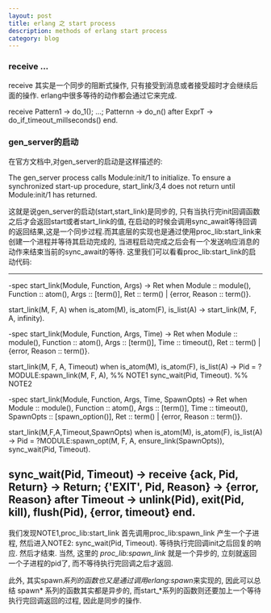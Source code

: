 ```yaml
---
layout: post
title: erlang 之 start process
description: methods of erlang start process 
category: blog 
---
```


### receive ...
receive 其实是一个同步的阻断式操作, 只有接受到消息或者接受超时才会继续后面的操作.
erlang中很多等待的动作都会通过它来完成.

receive 
    Pattern1 -> do_1();
    ...;
    Patternn -> do_n()
after
    ExprT -> do_if_timeout_millseconds()
end.
        

### gen_server的启动
在官方文档中,对gen_server的启动是这样描述的:

The gen_server process calls Module:init/1 to initialize. To ensure a synchronized start-up procedure, start_link/3,4 does  not  return until Module:init/1 has returned.

这就是说gen_server的启动(start,start_link)是同步的, 只有当执行完init回调函数之后才会返回start或者start_link的值, 在启动的时候会调用sync_await等待回调的返回结果,这是一个同步过程.而其底层的实现也是通过使用proc_lib:start_link来创建一个进程并等待其启动完成的, 当进程启动完成之后会有一个发送响应消息的动作来结束当前的sync_await的等待.
这里我们可以看看proc_lib:start_link的启动代码:

------------
-spec start_link(Module, Function, Args) -> Ret when
      Module :: module(),
      Function :: atom(),
      Args :: [term()],
      Ret :: term() | {error, Reason :: term()}.

start_link(M, F, A) when is_atom(M), is_atom(F), is_list(A) ->
    start_link(M, F, A, infinity).

-spec start_link(Module, Function, Args, Time) -> Ret when
      Module :: module(),
      Function :: atom(),
      Args :: [term()],
      Time :: timeout(),
      Ret :: term() | {error, Reason :: term()}.

start_link(M, F, A, Timeout) when is_atom(M), is_atom(F), is_list(A) ->
    Pid = ?MODULE:spawn_link(M, F, A),         %% NOTE1 
    sync_wait(Pid, Timeout).                   %% NOTE2

-spec start_link(Module, Function, Args, Time, SpawnOpts) -> Ret when
      Module :: module(),
      Function :: atom(),
      Args :: [term()],
      Time :: timeout(),
      SpawnOpts :: [spawn_option()],
      Ret :: term() | {error, Reason :: term()}.

start_link(M,F,A,Timeout,SpawnOpts) when is_atom(M), is_atom(F), is_list(A) ->
    Pid = ?MODULE:spawn_opt(M, F, A, ensure_link(SpawnOpts)),
    sync_wait(Pid, Timeout).

sync_wait(Pid, Timeout) ->
    receive
	{ack, Pid, Return} ->
	    Return;
	{'EXIT', Pid, Reason} ->
	    {error, Reason}
    after Timeout ->
	    unlink(Pid),
	    exit(Pid, kill),
	    flush(Pid),
	    {error, timeout}
    end.
---------------
我们发现NOTE1,proc_lib:start_link 首先调用proc_lib:spawn_link 产生一个子进程, 然后进入NOTE2: sync_wait(Pid, Timeout). 
等待执行完回调init之后回复的响应. 然后才结束.
当然, 这里的 *proc_lib:spawn_link* 就是一个异步的, 立刻就返回一个子进程的pid了, 而不等待执行完回调之后才返回.

此外, 其实spawn*系列的函数也又是通过调用erlang:spawn*来实现的, 因此可以总结 spawn* 系列的函数其实都是异步的, 而start_*系列的函数则还要加上一个等待执行完回调返回的过程, 因此是同步的操作.
